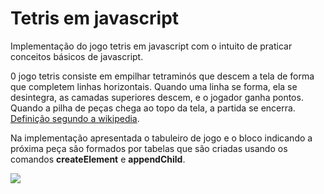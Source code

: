 # Tetris em javascript 

Implementação do jogo tetris em javascript com o intuito de praticar conceitos básicos de javascript.

0 jogo tetris consiste em empilhar tetraminós que descem a tela de forma que completem linhas horizontais. Quando uma linha se forma, ela se desintegra, as camadas superiores descem, e o jogador ganha pontos. Quando a pilha de peças chega ao topo da tela, a partida se encerra. [Definição segundo a wikipedia](https://pt.wikipedia.org/wiki/Tetris).

Na implementação apresentada o tabuleiro de jogo e o bloco indicando a próxima peça são formados por tabelas que são criadas usando os comandos 
**createElement** e **appendChild**.

<img src="https://drive.google.com/file/d/1kRN80G3EphcOgrXtaa5DQo4-vcMG4q7i/view?usp=sharing">
